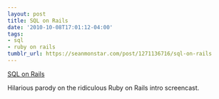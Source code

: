 ```yaml
---
layout: post
title: SQL on Rails
date: '2010-10-08T17:01:12-04:00'
tags:
- sql
- ruby on rails
tumblr_url: https://seanmonstar.com/post/1271136716/sql-on-rails
---
```

[SQL on Rails](http://sqlonrails.org/screencast)  

Hilarious parody on the ridiculous Ruby on Rails intro screencast.

